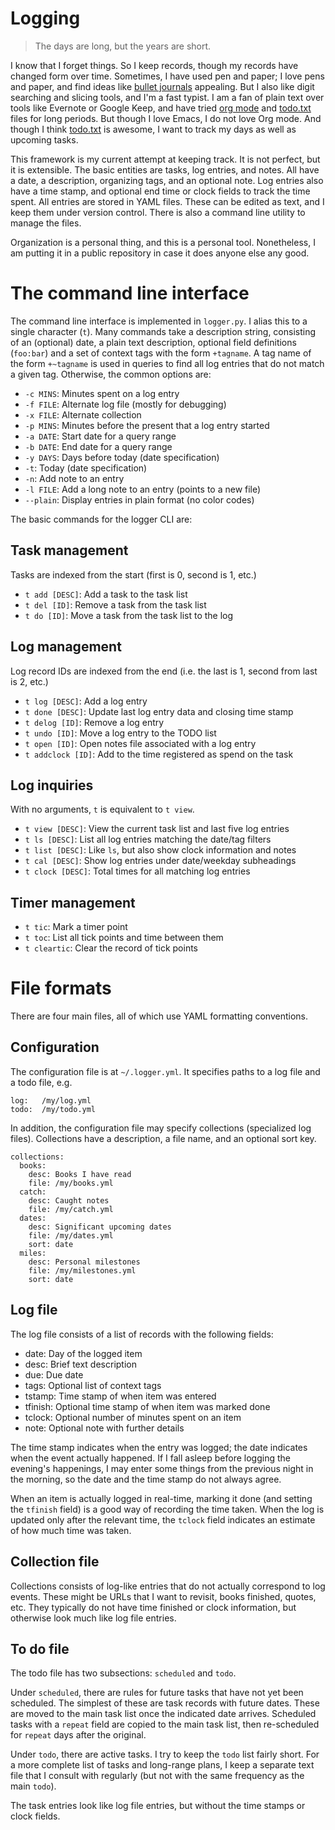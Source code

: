 # Logging

> The days are long, but the years are short.

I know that I forget things.  So I keep records, though my records have
changed form over time.  Sometimes, I have used pen and paper; I love
pens and paper, and find ideas like [bullet journals] appealing.  But I
also like digit searching and slicing tools, and I'm a fast typist. I am
a fan of plain text over tools like Evernote or Google Keep, and have
tried [org mode] and [todo.txt] files for long periods. But though I
love Emacs, I do not love Org mode.  And though I think [todo.txt] is
awesome, I want to track my days as well as upcoming tasks.

This framework is my current attempt at keeping track.  It is not
perfect, but it is extensible.  The basic entities are tasks, log
entries, and notes.  All have a date, a description, organizing tags,
and an optional note.  Log entries also have a time stamp, and optional
end time or clock fields to track the time spent.  All entries are
stored in YAML files.  These can be edited as text, and I keep them
under version control.  There is also a command line utility to manage
the files.

Organization is a personal thing, and this is a personal tool.
Nonetheless, I am putting it in a public repository in case it does
anyone else any good.

[bullet journals]: http://bulletjournal.com/
[todo.txt]: http://todotxt.com/
[org mode]: http://orgmode.org/

# The command line interface

The command line interface is implemented in `logger.py`.  I alias this
to a single character (`t`).  Many commands take a description string,
consisting of an (optional) date, a plain text description, optional
field definitions (`foo:bar`) and a set of context tags with the form
`+tagname`.  A tag name of the form `+~tagname` is used in queries to
find all log entries that do not match a given tag. Otherwise, the
common options are:

 - `-c MINS`: Minutes spent on a log entry
 - `-f FILE`: Alternate log file (mostly for debugging)
 - `-x FILE`: Alternate collection
 - `-p MINS`: Minutes before the present that a log entry started
 - `-a DATE`: Start date for a query range
 - `-b DATE`: End date for a query range
 - `-y DAYS`: Days before today (date specification)
 - `-t`:      Today (date specification)
 - `-n`:      Add note to an entry
 - `-l FILE`: Add a long note to an entry (points to a new file)
 - `--plain`: Display entries in plain format (no color codes)

The basic commands for the logger CLI are:

## Task management

Tasks are indexed from the start (first is 0, second is 1, etc.)

 - `t add [DESC]`: Add a task to the task list
 - `t del [ID]`:   Remove a task from the task list
 - `t do [ID]`:    Move a task from the task list to the log

## Log management

Log record IDs are indexed from the end (i.e. the last is 1, second
from last is 2, etc.)

 - `t log [DESC]`:  Add a log entry
 - `t done [DESC]`: Update last log entry data and closing time stamp
 - `t delog [ID]`: Remove a log entry
 - `t undo [ID]`: Move a log entry to the TODO list
 - `t open [ID]`: Open notes file associated with a log entry
 - `t addclock [ID]`: Add to the time registered as spend on the task

## Log inquiries

With no arguments, `t` is equivalent to `t view`.

 - `t view [DESC]`:  View the current task list and last five log entries
 - `t ls [DESC]`:    List all log entries matching the date/tag filters
 - `t list [DESC]`:  Like `ls`, but also show clock information and notes
 - `t cal [DESC]`:   Show log entries under date/weekday subheadings
 - `t clock [DESC]`: Total times for all matching log entries

## Timer management

 - `t tic`: Mark a timer point
 - `t toc`: List all tick points and time between them
 - `t cleartic`: Clear the record of tick points

# File formats

There are four main files, all of which use YAML formatting conventions.

## Configuration

The configuration file is at `~/.logger.yml`.  It specifies paths to
a log file and a todo file, e.g.

    log:   /my/log.yml
    todo:  /my/todo.yml

In addition, the configuration file may specify collections
(specialized log files).  Collections have a description,
a file name, and an optional sort key.

    collections:
      books:
        desc: Books I have read
        file: /my/books.yml
      catch:
        desc: Caught notes
        file: /my/catch.yml
      dates:
        desc: Significant upcoming dates
        file: /my/dates.yml
        sort: date
      miles:
        desc: Personal milestones
        file: /my/milestones.yml
        sort: date

## Log file

The log file consists of a list of records with the following fields:

 - date: Day of the logged item
 - desc: Brief text description
 - due: Due date
 - tags: Optional list of context tags
 - tstamp: Time stamp of when item was entered
 - tfinish: Optional time stamp of when item was marked done
 - tclock: Optional number of minutes spent on an item
 - note: Optional note with further details

The time stamp indicates when the entry was logged; the date indicates
when the event actually happened.  If I fall asleep before logging the
evening's happenings, I may enter some things from the previous night in
the morning, so the date and the time stamp do not always agree.

When an item is actually logged in real-time, marking it done (and setting
the `tfinish` field) is a good way of recording the time taken.  When the
log is updated only after the relevant time, the `tclock` field indicates an
estimate of how much time was taken.

## Collection file

Collections consists of log-like entries that do not actually correspond
to log events.  These might be URLs that I want to revisit, books finished,
quotes, etc.  They typically do not have time finished or clock information,
but otherwise look much like log file entries.

## To do file

The todo file has two subsections: `scheduled` and `todo`.

Under `scheduled`, there are rules for future tasks that have not yet
been scheduled.  The simplest of these are task records with future
dates.  These are moved to the main task list once the indicated date
arrives.  Scheduled tasks with a `repeat` field are copied to the main
task list, then re-scheduled for `repeat` days after the original.

Under `todo`, there are active tasks.  I try to keep the `todo` list
fairly short.  For a more complete list of tasks and long-range plans,
I keep a separate text file that I consult with regularly (but not
with the same frequency as the main `todo`).

The task entries look like log file entries, but without the time stamps
or clock fields.
